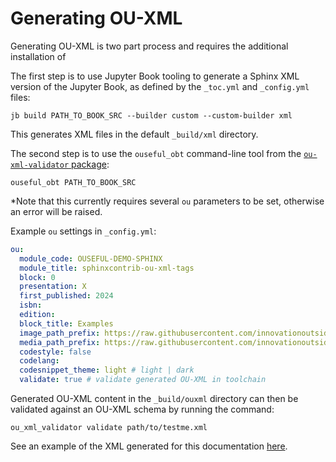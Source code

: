 # Generating OU-XML

Generating OU-XML is two part process and requires the additional installation of 

The first step is to use Jupyter Book tooling to generate a Sphinx XML version of the Jupyter Book, as defined by the `_toc.yml` and `_config.yml` files:

`jb build PATH_TO_BOOK_SRC --builder custom --custom-builder xml`

This generates XML files in the default `_build/xml` directory.

The second step is to use the `ouseful_obt` command-line tool from the [`ou-xml-validator` package](https://github.com/innovationOUtside/ou-xml-validator/):

`ouseful_obt PATH_TO_BOOK_SRC`

*Note that this currently requires several `ou` parameters to be set, otherwise an error will be raised.

Example `ou` settings in `_config.yml`:

```yaml
ou:
  module_code: OUSEFUL-DEMO-SPHINX
  module_title: sphinxcontrib-ou-xml-tags
  block: 0
  presentation: X
  first_published: 2024
  isbn:
  edition:
  block_title: Examples
  image_path_prefix: https://raw.githubusercontent.com/innovationoutside/sphinxcontrib-ou-xml-tags/main/vletmp/
  media_path_prefix: https://raw.githubusercontent.com/innovationoutside/sphinxcontrib-ou-xml-tags/main/vletmp/
  codestyle: false
  codelang:
  codesnippet_theme: light # light | dark
  validate: true # validate generated OU-XML in toolchain

```

Generated OU-XML content in the `_build/ouxml` directory can then be validated against an OU-XML schema by running the command:

`ou_xml_validator validate path/to/testme.xml`

See an example of the XML generated for this documentation [here](ouxml/index.xml).